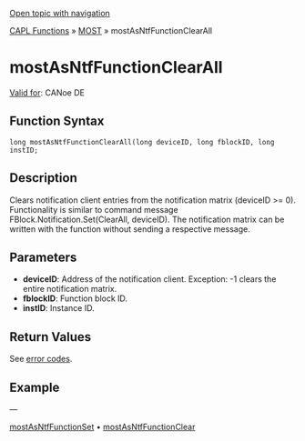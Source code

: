 [Open topic with navigation](../../../../../CANoeDEFamily.htm#Topics/CAPLFunctions/MOST/Functions/CAPLfunctionMOSTAsNTFFunctionClearAll.md)

[CAPL Functions](../../CAPLfunctions.md) » [MOST](../CAPLfunctionsMOSTOverview.md) » mostAsNtfFunctionClearAll

# mostAsNtfFunctionClearAll

[Valid for](../../../Shared/FeatureAvailability.md): CANoe DE

## Function Syntax

```
long mostAsNtfFunctionClearAll(long deviceID, long fblockID, long instID;
```

## Description

Clears notification client entries from the notification matrix (deviceID >= 0). Functionality is similar to command message FBlock.Notification.Set(ClearAll, deviceID). The notification matrix can be written with the function without sending a respective message.

## Parameters

- **deviceID**: Address of the notification client. Exception: -1 clears the entire notification matrix.
- **fblockID**: Function block ID.
- **instID**: Instance ID.

## Return Values

See [error codes](../CAPLfunctionsMOSTErrorCodes.md).

## Example

—

[mostAsNtfFunctionSet](CAPLfunctionMOSTAsNTFFunctionSet.md) • [mostAsNtfFunctionClear](CAPLfunctionMOSTAsNTFFunctionClear.md)
